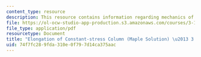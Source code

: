 ```yaml
---
content_type: resource
description: This resource contains information regarding mechanics of materials.
file: https://ol-ocw-studio-app-production.s3.amazonaws.com/courses/3-11-mechanics-of-materials-fall-1999/74f7fc289fda310e0f797d14ca375aac_MIT3_11F99_110e.pdf
file_type: application/pdf
resourcetype: Document
title: "Elongation of Constant-stress Column (Maple Solution) \u2013 3.11 Fall 1999"
uid: 74f7fc28-9fda-310e-0f79-7d14ca375aac
---
```

